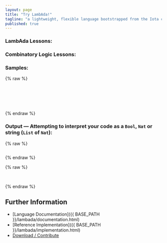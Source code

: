 ```yaml
---
layout: page
title: "Try LambAda!"
tagline: "a lightweight, flexible language bootstrapped from the Iota combinator"
published: true
---
```


<script src="runtime/jquery-1.11.2.min.js"></script>
<script src="runtime/asyncRuntimeClient.js"></script>
<script src="runtime/tools/IntelliHTML.js"></script>
<script>var libraryPath = "library/"; var runtimePath = "runtime/";</script>
<script src="runtime/tools/demoCommon.js"></script>
<script src="runtime/tools/demoTry.js"></script>

### LambAda Lessons: <span id="llessons"></span>
### Combinatory Logic Lessons: <span id="clessons"></span>
### Samples: <span id="samples"></span>
{% raw %}
<br><pre id='evalSrc' style="min-height: 50px"></pre><br>
{% endraw %}

### Output &mdash; Attempting to interpret your code as a `Bool`, `Nat` or string (`List` of `Nat`):
{% raw %}
<br><pre id='evalRes'></pre>
{% endraw %}

{% raw %}
<!--### Binary-->
<br><pre id='evalBin' style='display: none;'></pre>
{% endraw %}

## Further Information
- [Language Documentation]({{ BASE_PATH }}/lambada/documentation.html)
- [Reference Implementation]({{ BASE_PATH }}/lambada/implementation.html)
- [Download / Contribute](https://github.com/olydis/lambada)

<br>
